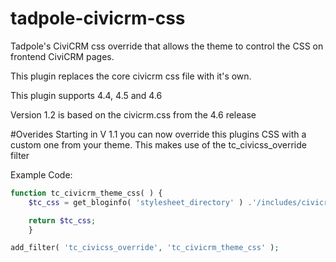 # tadpole-civicrm-css
Tadpole's CiviCRM css override that allows the theme to control the CSS on frontend CiviCRM pages.

This plugin replaces the core civicrm css file with it's own.

This plugin supports 4.4, 4.5 and 4.6

Version 1.2 is based on the civicrm.css from the 4.6 release


#Overides
Starting in V 1.1 you can now override this plugins CSS with a custom one from your theme.  This makes use of the tc_civicss_override filter

Example Code:

```php
function tc_civicrm_theme_css( ) {
    $tc_css = get_bloginfo( 'stylesheet_directory' ) .'/includes/civicrm.css';

    return $tc_css;
    }

add_filter( 'tc_civicss_override', 'tc_civicrm_theme_css' ); 
```
